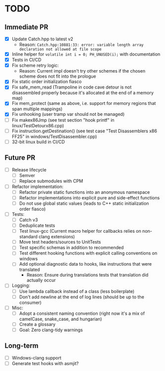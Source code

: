 # TODO

## Immediate PR

- [x] Update Catch.hpp to latest v2
    - Reason: `Catch.hpp:10881:33: error: variable length array declaration not allowed at file scope`
- [x] Inline helper for `volatile int i = 0; PH_UNUSED(i);` with documentation
- [x] Tests in CI/CD
- [x] Fix scheme retry logic:
    - Reason: Current impl doesn't try other schemes if the chosen scheme does not fit into the prologue
- [x] Fix static order initialization fiasco
- [x] Fix safe_mem_read (Trampoline in code cave detour is not disassembled properly because it's allocated at the end
  of a memory map)
- [x] Fix mem_protect (same as above, i.e. support for memory regions that span multiple mappings)
- [x] Fix unhooking (user tramp var should not be managed)
- [ ] Fix makex86Jmp (see test section "hook printf" in linux/TestDetourx86.cpp)
- [ ] Fix instruction.getDestination() (see test case "Test Disassemblers x86 FF25" in windows/TestDisassembler.cpp)
- [ ] 32-bit linux build in CI/CD

## Future PR

- [ ] Release lifecycle
    - [ ] Semver
    - [ ] Replace submodules with CPM
- [ ] Refactor implementation:
    - [ ] Refactor private static functions into an anonymous namespace
    - [ ] Refactor implementations into explicit pure and side-effect functions
    - [ ] Do not use global static values (leads to C++ static initialization order fiasco)
- [ ] Tests:
    - [ ] Catch v3
    - [ ] Deduplicate tests
    - [ ] Test linux-gcc (Current macro helper for callbacks relies on non-standard clang extensions)
    - [ ] Move test headers/sources to UnitTests
    - [ ] Test specific schemas in addition to recommended
    - [ ] Test different hooking functions with explicit calling conventions on windows
    - [ ] Add optional diagnostic data to hooks, like instructions that were translated
        - Reason: Ensure during translations tests that translation did actually occur
- [ ] Logging:
    - [ ] Use lambda callback instead of a class (less boilerplate)
    - [ ] Don't add newline at the end of log lines (should be up to the consumer)
- [ ] Misc:
    - [ ] Adopt a consistent naming convention (right now it's a mix of camelCase, snake_case, and hungarian)
    - [ ] Create a glossary
    - [ ] Goal: Zero clang-tidy warnings

## Long-term

- [ ] Windows-clang support
- [ ] Generate test hooks with asmjit?
